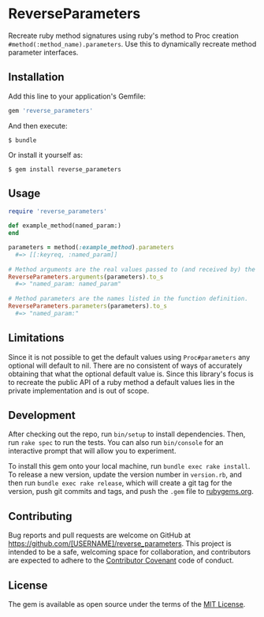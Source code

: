 # ReverseParameters

Recreate ruby method signatures using ruby's method to Proc creation `#method(:method_name).parameters`. Use this to dynamically recreate method parameter interfaces. 

## Installation

Add this line to your application's Gemfile:

```ruby
gem 'reverse_parameters'
```

And then execute:

    $ bundle

Or install it yourself as:

    $ gem install reverse_parameters

## Usage

```ruby
require 'reverse_parameters'

def example_method(named_param:)
end

parameters = method(:example_method).parameters
  #=> [[:keyreq, :named_param]]
    
# Method arguments are the real values passed to (and received by) the function.
ReverseParameters.arguments(parameters).to_s
  #=> "named_param: named_param"
    
# Method parameters are the names listed in the function definition.
ReverseParameters.parameters(parameters).to_s
  #=> "named_param:"
```

## Limitations

Since it is not possible to get the default values using `Proc#parameters` any optional will default to nil. 
There are no consistent of ways of accurately obtaining that what the optional default value is. 
Since this library's focus is to recreate the public API of a ruby method a default values lies in the private implementation and is out of scope. 

## Development

After checking out the repo, run `bin/setup` to install dependencies. Then, run `rake spec` to run the tests. You can also run `bin/console` for an interactive prompt that will allow you to experiment.

To install this gem onto your local machine, run `bundle exec rake install`. To release a new version, update the version number in `version.rb`, and then run `bundle exec rake release`, which will create a git tag for the version, push git commits and tags, and push the `.gem` file to [rubygems.org](https://rubygems.org).

## Contributing

Bug reports and pull requests are welcome on GitHub at https://github.com/[USERNAME]/reverse_parameters. This project is intended to be a safe, welcoming space for collaboration, and contributors are expected to adhere to the [Contributor Covenant](contributor-covenant.org) code of conduct.


## License

The gem is available as open source under the terms of the [MIT License](http://opensource.org/licenses/MIT).


